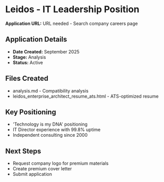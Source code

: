 # Leidos - IT Leadership Position

**Application URL:** URL needed - Search company careers page

## Application Details
- **Date Created:** September 2025
- **Stage:** Analysis
- **Status:** Active

## Files Created
- analysis.md - Compatibility analysis
- leidos_enterprise_architect_resume_ats.html - ATS-optimized resume

## Key Positioning
- 'Technology is my DNA' positioning
- IT Director experience with 99.8% uptime
- Independent consulting since 2000

## Next Steps
- Request company logo for premium materials
- Create premium cover letter
- Submit application
